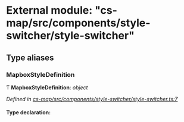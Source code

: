 # External module: "cs-map/src/components/style-switcher/style-switcher"

## Type aliases

###  MapboxStyleDefinition

Ƭ **MapboxStyleDefinition**: *object*

*Defined in [cs-map/src/components/style-switcher/style-switcher.ts:7](https://github.com/RichardHovenkamp/csnext/blob/eefa977/packages/cs-map/src/components/style-switcher/style-switcher.ts#L7)*

#### Type declaration:

